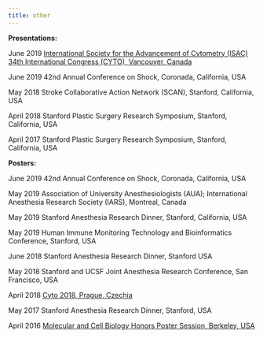 ```yaml
---
title: other
---
```

<p class="p1"><strong>Presentations:</strong></p>
<p>June 2019	<a href="http://cytoconference.org/2019/Program-and-Abstracts/Program-Information/CYTO-Program-Book-final-draft-v4.aspx">International Society for the Advancement of Cytometry (ISAC) 34th International Congress (CYTO), Vancouver, Canada</a></p>
<p>June 2019	42nd Annual Conference on Shock, Coronada, California, USA</p>
<p>May 2018	Stroke Collaborative Action Network (SCAN), Stanford, California, USA</p>
<p>April 2018	Stanford Plastic Surgery Research Symposium, Stanford, California, USA</p>
<p>April 2017	Stanford Plastic Surgery Research Symposium, Stanford, California, USA</p>



<p class="p1"><strong>Posters:</strong></p>
<p>June 2019	42nd Annual Conference on Shock, Coronada, California, USA</p>
<p>May 2019	Association of University Anesthesiologists (AUA); International Anesthesia Research Society (IARS), Montreal, Canada</p>
<p>May 2019	Stanford Anesthesia Research Dinner, Stanford, California, USA</p>
<p>May 2019	Human Immune Monitoring Technology and Bioinformatics Conference, Stanford, USA</p>
<p>June 2018	Stanford Anesthesia Research Dinner, Stanford USA</p>
<p>May 2018	Stanford and UCSF Joint Anesthesia Research Conference, San Francisco, USA</p>
<p>April 2018	<a href="http://cytoconference.org/2018/Attendee/Program-Information/CYTO-2018-PROGRAM-BOOK-FINAL-V3-(1).aspx">Cyto 2018, Prague, Czechia</a></p>
<p>May 2017	Stanford Anesthesia Research Dinner, Stanford, USA</p>
<p>April 2016	<a href="https://nature.berkeley.edu/wanglab/41516-amy-tsai-won-a-best-poster-award-at-the-mcb-undergraduate-honors-poster-session/">Molecular and Cell Biology Honors Poster Session, Berkeley, USA</a></p>
